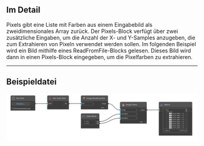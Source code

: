 ## Im Detail
Pixels gibt eine Liste mit Farben aus einem Eingabebild als zweidimensionales Array zurück. Der Pixels-Block verfügt über zwei zusätzliche Eingaben, um die Anzahl der X- und Y-Samples anzugeben, die zum Extrahieren von Pixeln verwendet werden sollen. Im folgenden Beispiel wird ein Bild mithilfe eines ReadFromFile-Blocks gelesen. Dieses Bild wird dann in einen Pixels-Block eingegeben, um die Pixelfarben zu extrahieren.
___
## Beispieldatei

![Pixels](./DSCore.IO.Image.Pixels_img.jpg)

